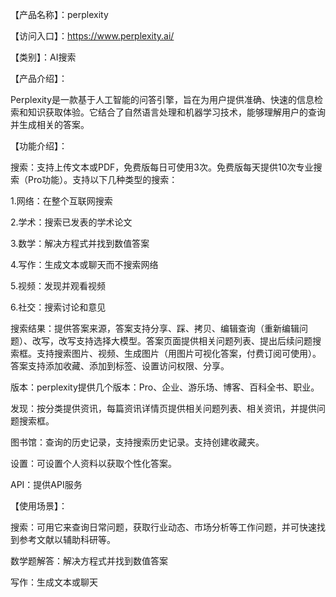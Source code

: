 【产品名称】：perplexity

【访问入口】：https://www.perplexity.ai/

【类别】：AI搜索



【产品介绍】：

Perplexity是一款基于人工智能的问答引擎，旨在为用户提供准确、快速的信息检索和知识获取体验。它结合了自然语言处理和机器学习技术，能够理解用户的查询并生成相关的答案。



【功能介绍】：

搜索：支持上传文本或PDF，免费版每日可使用3次。免费版每天提供10次专业搜索（Pro功能）。支持以下几种类型的搜索：

1.网络：在整个互联网搜索

2.学术：搜索已发表的学术论文

3.数学：解决方程式并找到数值答案

4.写作：生成文本或聊天而不搜索网络

5.视频：发现并观看视频

6.社交：搜索讨论和意见

搜索结果：提供答案来源，答案支持分享、踩、拷贝、编辑查询（重新编辑问题）、改写，改写支持选择大模型。答案页面提供相关问题列表、提出后续问题搜索框。支持搜索图片、视频、生成图片（用图片可视化答案，付费订阅可使用）。答案支持添加收藏、添加到标签、设置访问权限、分享。

版本：perplexity提供几个版本：Pro、企业、游乐场、博客、百科全书、职业。

发现：按分类提供资讯，每篇资讯详情页提供相关问题列表、相关资讯，并提供问题搜索框。

图书馆：查询的历史记录，支持搜索历史记录。支持创建收藏夹。

设置：可设置个人资料以获取个性化答案。

API：提供API服务



【使用场景】：

搜索：可用它来查询日常问题，获取行业动态、市场分析等工作问题，并可快速找到参考文献以辅助科研等。

数学题解答：解决方程式并找到数值答案

写作：生成文本或聊天